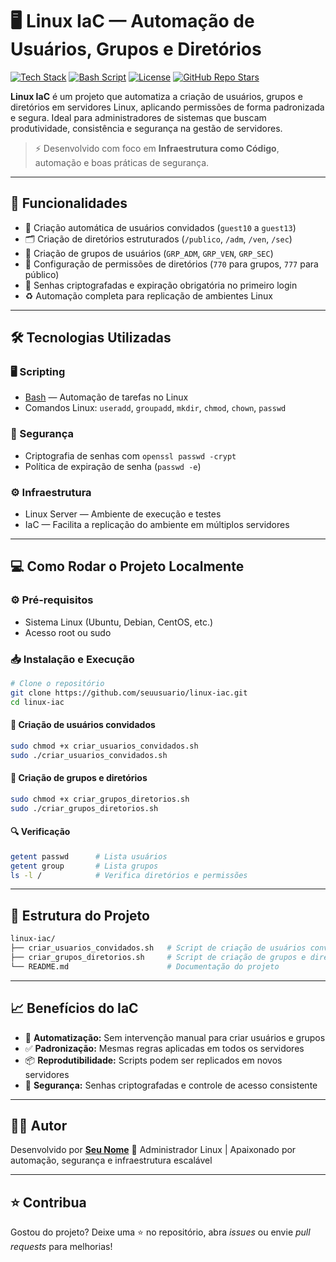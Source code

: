 # 🖥️ Linux IaC — Automação de Usuários, Grupos e Diretórios

[![Tech Stack](https://img.shields.io/badge/Stack-Linux_IaC-blueviolet?style=for-the-badge)](https://www.linux.org/)
[![Bash Script](https://img.shields.io/badge/Scripting-Bash-black?style=for-the-badge&logo=gnu-bash&logoColor=white)](https://www.gnu.org/software/bash/)
[![License](https://img.shields.io/badge/license-MIT-green?style=for-the-badge)](LICENSE)
[![GitHub Repo Stars](https://img.shields.io/github/stars/seuusuario/linux-iac?style=for-the-badge)](https://github.com/FabCode100/linux_IAC_Project/stargazers)

**Linux IaC** é um projeto que automatiza a criação de usuários, grupos e diretórios em servidores Linux, aplicando permissões de forma padronizada e segura. Ideal para administradores de sistemas que buscam produtividade, consistência e segurança na gestão de servidores.

> ⚡ Desenvolvido com foco em **Infraestrutura como Código**, automação e boas práticas de segurança.

---

## 🚀 Funcionalidades

- 👤 Criação automática de usuários convidados (`guest10` a `guest13`)  
- 🗂️ Criação de diretórios estruturados (`/publico`, `/adm`, `/ven`, `/sec`)  
- 👥 Criação de grupos de usuários (`GRP_ADM`, `GRP_VEN`, `GRP_SEC`)  
- 🔐 Configuração de permissões de diretórios (`770` para grupos, `777` para público)  
- 🔑 Senhas criptografadas e expiração obrigatória no primeiro login  
- ♻️ Automação completa para replicação de ambientes Linux  

---

## 🛠️ Tecnologias Utilizadas

### 🖥️ Scripting
- [Bash](https://www.gnu.org/software/bash/) — Automação de tarefas no Linux  
- Comandos Linux: `useradd`, `groupadd`, `mkdir`, `chmod`, `chown`, `passwd`

### 🔐 Segurança
- Criptografia de senhas com `openssl passwd -crypt`  
- Política de expiração de senha (`passwd -e`)  

### ⚙️ Infraestrutura
- Linux Server — Ambiente de execução e testes  
- IaC — Facilita a replicação do ambiente em múltiplos servidores

---

## 💻 Como Rodar o Projeto Localmente

### ⚙️ Pré-requisitos

- Sistema Linux (Ubuntu, Debian, CentOS, etc.)  
- Acesso root ou sudo  

### 📥 Instalação e Execução

```bash
# Clone o repositório
git clone https://github.com/seuusuario/linux-iac.git
cd linux-iac
````

#### 🔧 Criação de usuários convidados

```bash
sudo chmod +x criar_usuarios_convidados.sh
sudo ./criar_usuarios_convidados.sh
```

#### 🔧 Criação de grupos e diretórios

```bash
sudo chmod +x criar_grupos_diretorios.sh
sudo ./criar_grupos_diretorios.sh
```

#### 🔍 Verificação

```bash
getent passwd      # Lista usuários
getent group       # Lista grupos
ls -l /            # Verifica diretórios e permissões
```

---

## 📁 Estrutura do Projeto

```bash
linux-iac/
├── criar_usuarios_convidados.sh   # Script de criação de usuários convidados
├── criar_grupos_diretorios.sh     # Script de criação de grupos e diretórios
└── README.md                      # Documentação do projeto
```

---

## 📈 Benefícios do IaC

* 🔄 **Automatização:** Sem intervenção manual para criar usuários e grupos
* ✅ **Padronização:** Mesmas regras aplicadas em todos os servidores
* 📦 **Reprodutibilidade:** Scripts podem ser replicados em novos servidores
* 🔐 **Segurança:** Senhas criptografadas e controle de acesso consistente

---

## 🧑‍💻 Autor

Desenvolvido por [**Seu Nome**](https://github.com/seuusuario)
💼 Administrador Linux | Apaixonado por automação, segurança e infraestrutura escalável

---

## ⭐ Contribua

Gostou do projeto?
Deixe uma ⭐ no repositório, abra *issues* ou envie *pull requests* para melhorias!
